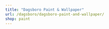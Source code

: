 ```yaml
---
title: "Dagsboro Paint & Wallpaper"
url: /dagsboro/dagsboro-paint-and-wallpaper/
shop: paint
---
```

